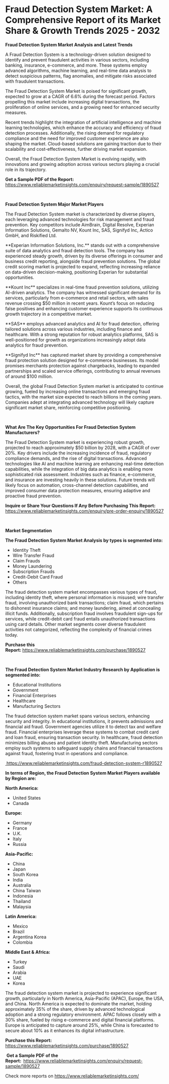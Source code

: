 <p><h1>Fraud Detection System Market: A Comprehensive Report of its Market Share & Growth Trends 2025 - 2032</h1></p><p><strong>Fraud Detection System Market Analysis and Latest Trends</strong></p>
<p><p>A Fraud Detection System is a technology-driven solution designed to identify and prevent fraudulent activities in various sectors, including banking, insurance, e-commerce, and more. These systems employ advanced algorithms, machine learning, and real-time data analysis to detect suspicious patterns, flag anomalies, and mitigate risks associated with fraudulent transactions.</p><p>The Fraud Detection System Market is poised for significant growth, expected to grow at a CAGR of 6.6% during the forecast period. Factors propelling this market include increasing digital transactions, the proliferation of online services, and a growing need for enhanced security measures. </p><p>Recent trends highlight the integration of artificial intelligence and machine learning technologies, which enhance the accuracy and efficiency of fraud detection processes. Additionally, the rising demand for regulatory compliance and the need for improved customer experience are also shaping the market. Cloud-based solutions are gaining traction due to their scalability and cost-effectiveness, further driving market expansion. </p><p>Overall, the Fraud Detection System Market is evolving rapidly, with innovations and growing adoption across various sectors playing a crucial role in its trajectory.</p></p>
<p><strong>Get a Sample PDF of the Report:&nbsp;</strong> <a href="https://www.reliablemarketinsights.com/enquiry/request-sample/1890527?utm_campaign=1558&utm_medium=2&utm_source=Github&utm_content=ia&utm_term=11032025&utm_id=fraud-detection-system">https://www.reliablemarketinsights.com/enquiry/request-sample/1890527</a></p>
<p>&nbsp;</p>
<p><strong>Fraud Detection System Major Market Players</strong></p>
<p><p>The Fraud Detection System market is characterized by diverse players, each leveraging advanced technologies for risk management and fraud prevention. Key competitors include AimBrain, Digital Resolve, Experian Information Solutions, Gemalto NV, Kount Inc, SAS, Signifyd Inc, Actico GmbH, and Riskified Ltd.</p><p>**Experian Information Solutions, Inc.** stands out with a comprehensive suite of data analytics and fraud detection tools. The company has experienced steady growth, driven by its diverse offerings in consumer and business credit reporting, alongside fraud prevention solutions. The global credit scoring market is projected to expand, reflecting increasing reliance on data-driven decision-making, positioning Experian for substantial opportunities.</p><p>**Kount Inc** specializes in real-time fraud prevention solutions, utilizing AI-driven analytics. The company has witnessed significant demand for its services, particularly from e-commerce and retail sectors, with sales revenue crossing $50 million in recent years. Kount’s focus on reducing false positives and enhancing customer experience supports its continuous growth trajectory in a competitive market.</p><p>**SAS** employs advanced analytics and AI for fraud detection, offering tailored solutions across various industries, including finance and healthcare. With a strong reputation for robust analytics platforms, SAS is well-positioned for growth as organizations increasingly adopt data analytics for fraud prevention.</p><p>**Signifyd Inc** has captured market share by providing a comprehensive fraud protection solution designed for e-commerce businesses. Its model promises merchants protection against chargebacks, leading to expanded partnerships and scaled service offerings, contributing to annual revenues of around $100 million.</p><p>Overall, the global Fraud Detection System market is anticipated to continue growing, fueled by increasing online transactions and emerging fraud tactics, with the market size expected to reach billions in the coming years. Companies adept at integrating advanced technology will likely capture significant market share, reinforcing competitive positioning.</p></p>
<p>&nbsp;</p>
<p><strong>What Are The Key Opportunities For Fraud Detection System Manufacturers?</strong></p>
<p><p>The Fraud Detection System market is experiencing robust growth, projected to reach approximately $50 billion by 2028, with a CAGR of over 20%. Key drivers include the increasing incidence of fraud, regulatory compliance demands, and the rise of digital transactions. Advanced technologies like AI and machine learning are enhancing real-time detection capabilities, while the integration of big data analytics is enabling more sophisticated risk assessment. Industries such as finance, e-commerce, and insurance are investing heavily in these solutions. Future trends will likely focus on automation, cross-channel detection capabilities, and improved consumer data protection measures, ensuring adaptive and proactive fraud prevention.</p></p>
<p><strong>Inquire or Share Your Questions If Any Before Purchasing This Report:</strong> <a href="https://www.reliablemarketinsights.com/enquiry/pre-order-enquiry/1890527?utm_campaign=1558&utm_medium=2&utm_source=Github&utm_content=ia&utm_term=11032025&utm_id=fraud-detection-system">https://www.reliablemarketinsights.com/enquiry/pre-order-enquiry/1890527</a></p>
<p>&nbsp;</p>
<p><strong>Market Segmentation</strong></p>
<p><strong>The Fraud Detection System Market Analysis by types is segmented into:</strong></p>
<p><ul><li>Identity Theft</li><li>Wire Transfer Fraud</li><li>Claim Frauds</li><li>Money Laundering</li><li>Subscription Frauds</li><li>Credit-Debit Card Fraud</li><li>Others</li></ul></p>
<p><p>The fraud detection system market encompasses various types of fraud, including identity theft, where personal information is misused; wire transfer fraud, involving unauthorized bank transactions; claim fraud, which pertains to dishonest insurance claims; and money laundering, aimed at concealing illicit funds. Additionally, subscription fraud involves fraudulent sign-ups for services, while credit-debit card fraud entails unauthorized transactions using card details. Other market segments cover diverse fraudulent activities not categorized, reflecting the complexity of financial crimes today.</p></p>
<p><strong>Purchase this Report:&nbsp;</strong><a href="https://www.reliablemarketinsights.com/purchase/1890527?utm_campaign=1558&utm_medium=2&utm_source=Github&utm_content=ia&utm_term=11032025&utm_id=fraud-detection-system">https://www.reliablemarketinsights.com/purchase/1890527</a></p>
<p>&nbsp;</p>
<p><strong>The Fraud Detection System Market Industry Research by Application is segmented into:</strong></p>
<p><ul><li>Educational Institutions</li><li>Government</li><li>Financial Enterprises</li><li>Healthcare</li><li>Manufacturing Sectors</li></ul></p>
<p><p>The fraud detection system market spans various sectors, enhancing security and integrity. In educational institutions, it prevents admissions and financial aid fraud. Government agencies utilize it to detect tax and welfare fraud. Financial enterprises leverage these systems to combat credit card and loan fraud, ensuring transaction security. In healthcare, fraud detection minimizes billing abuses and patient identity theft. Manufacturing sectors employ such systems to safeguard supply chains and financial transactions against fraud, fostering trust in operations and compliance.</p></p>
<p><a href="https://www.reliablemarketinsights.com/fraud-detection-system-r1890527?utm_campaign=1558&utm_medium=2&utm_source=Github&utm_content=ia&utm_term=11032025&utm_id=fraud-detection-system">&nbsp;https://www.reliablemarketinsights.com/fraud-detection-system-r1890527</a></p>
<p><strong>In terms of Region, the Fraud Detection System Market Players available by Region are:</strong></p>
<p>
    <p> <strong> North America: </strong>
        <ul>
            <li>United States</li>
            <li>Canada</li>
        </ul>
        </p> 
    <p> <strong> Europe: </strong>
        <ul>
            <li>Germany</li>
            <li>France</li>
            <li>U.K.</li>
            <li>Italy</li>
            <li>Russia</li>
        </ul>
        </p> 
    <p> <strong> Asia-Pacific: </strong>
        <ul>
            <li>China</li>
            <li>Japan</li>
            <li>South Korea</li>
            <li>India</li>
            <li>Australia</li>
            <li>China Taiwan</li>
            <li>Indonesia</li>
            <li>Thailand</li>
            <li>Malaysia</li>
        </ul>
        </p> 
    <p> <strong> Latin America: </strong>
        <ul>
            <li>Mexico</li>
            <li>Brazil</li>
            <li>Argentina Korea</li>
            <li>Colombia</li>
        </ul>
        </p> 
    <p> <strong> Middle East & Africa: </strong>
        <ul>
            <li>Turkey</li>
            <li>Saudi</li>
            <li>Arabia</li>
            <li>UAE</li>
            <li>Korea</li>
        </ul>
    </p>
    </p>
<p><p>The fraud detection system market is projected to experience significant growth, particularly in North America, Asia-Pacific (APAC), Europe, the USA, and China. North America is expected to dominate the market, holding approximately 35% of the share, driven by advanced technological adoption and a strong regulatory environment. APAC follows closely with a 30% share, fueled by rising e-commerce and digital financial platforms. Europe is anticipated to capture around 25%, while China is forecasted to secure about 10% as it enhances its digital infrastructure.</p></p>
<p><strong>Purchase this Report: </strong><a href="https://www.reliablemarketinsights.com/purchase/1890527?utm_campaign=1558&utm_medium=2&utm_source=Github&utm_content=ia&utm_term=11032025&utm_id=fraud-detection-system">https://www.reliablemarketinsights.com/purchase/1890527</a></p>
<p>&nbsp;<strong>Get a Sample PDF of the Report:&nbsp;&nbsp;</strong><a href="https://www.reliablemarketinsights.com/enquiry/request-sample/1890527?utm_campaign=1558&utm_medium=2&utm_source=Github&utm_content=ia&utm_term=11032025&utm_id=fraud-detection-system">https://www.reliablemarketinsights.com/enquiry/request-sample/1890527</a></p>
<p><strong></strong></p>
<p>Check more reports on <a href="https://www.reliablemarketinsights.com/?utm_campaign=1558&utm_medium=2&utm_source=Github&utm_content=ia&utm_term=11032025&utm_id=fraud-detection-system">https://www.reliablemarketinsights.com/</a></p>